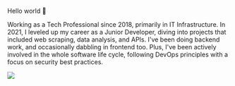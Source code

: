 Hello world 👋

Working as a Tech Professional since 2018, primarily in IT Infrastructure. In 2021, I leveled up my career as a Junior Developer, diving into projects that included web scraping, data analysis, and APIs. I've been doing backend work, and occasionally dabbling in frontend too. Plus, I've been actively involved in the whole software life cycle, following DevOps principles with a focus on security best practices.

<p align="left">
  <!--<a href="mailto:,@gmail.com" alt="Gmail">
    <img src="https://img.shields.io/badge/-Gmail-FF0000?style=flat-square&labelColor=FF0000&logo=gmail&logoColor=white&link=LINK-DO-SEU-EMAIL" /></a>-->

  <a href="https://www.linkedin.com/in/evertonst29/" alt="Linkedin">
    <img src="https://img.shields.io/badge/-Linkedin-0e76a8?style=flat-square&logo=Linkedin&logoColor=white" />
  </a>
</p>

<!---### Hi there 👋

Always seeking theoretical and practical knowledge regarding software development best practices, devops culture, cloud computing, automation and troubleshooting.
          
:earth_americas: Living in Maceió, Brazil      

### Skills ###
<img align="left" width="20px" alt="Linux" src="https://upload.wikimedia.org/wikipedia/commons/thumb/3/35/Tux.svg/1200px-Tux.svg.png" />
<img align="left" width="26px" alt="Docker" src="https://cdn4.iconfinder.com/data/icons/logos-and-brands/512/97_Docker_logo_logos-512.png" />
<img align="left" width="26px" alt="Python" src="https://raw.githubusercontent.com/github/explore/80688e429a7d4ef2fca1e82350fe8e3517d3494d/topics/python/python.png" />
<img align="left" width="45px" alt="Django" src="https://1000logos.net/wp-content/uploads/2020/08/Django-Logo.png" />
<img align="left" width="26px" alt="Flask" src="https://cdn.iconscout.com/icon/free/png-256/flask-51-285137.png" />
<img align="left" width="26px" alt="Vue" src="https://upload.wikimedia.org/wikipedia/commons/thumb/9/95/Vue.js_Logo_2.svg/1184px-Vue.js_Logo_2.svg.png" />
<img align="left" width="90px" alt="PostgreSQL" src="https://i.ibb.co/gZxdKd4/oie-l-UMazof-Mm7c-M.png" />

 
--->
